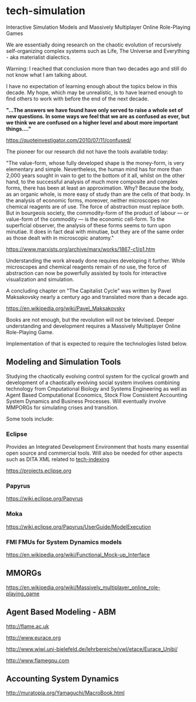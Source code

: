 # tech-simulation
Interactive Simulation Models and Massively Multiplayer Online Role-Playing Games

We are essentially doing research on the chaotic evolution of recursively self-organizing complex systems such as Life, The Universe and Everything - aka materialist dialectics.

Warning: I reached that conclusion more than two decades ago and still do not know what I am talking about.

I have no expectation of learning enough about the topics below in this decade. My hope, which may be unrealistic, is to have learned enough to find others to work with before the end of the next decade.

**"...The answers we have found have only served to raise a whole set of new questions. In some ways we feel that we are as confused as ever, but we think we are confused on a higher level and about more important things...."**

https://quoteinvestigator.com/2010/07/11/confused/

The pioneer for our research did not have the tools available today:

"The value-form, whose fully developed shape is the money-form, is very elementary and simple. Nevertheless, the human mind has for more than 2,000 years sought in vain to get to the bottom of it all, whilst on the other hand, to the successful analysis of much more composite and complex forms, there has been at least an approximation. Why? Because the body, as an organic whole, is more easy of study than are the cells of that body. In the analysis of economic forms, moreover, neither microscopes nor chemical reagents are of use. The force of abstraction must replace both. But in bourgeois society, the commodity-form of the product of labour — or value-form of the commodity — is the economic cell-form. To the superficial observer, the analysis of these forms seems to turn upon minutiae. It does in fact deal with minutiae, but they are of the same order as those dealt with in microscopic anatomy."

https://www.marxists.org/archive/marx/works/1867-c1/p1.htm

Understanding the work already done requires developing it further. While microscopes and chemical reagents remain of no use, the force of abstraction can now be powerfully assisted by tools for interactive visualization and simulation.

A concluding chapter on "The Capitalist Cycle" was written by Pavel Maksakovsky nearly a century ago and translated more than a decade ago.

https://en.wikipedia.org/wiki/Pavel_Maksakovsky

Books are not enough, but the revolution will not be televised. Deeper understanding and development requires a Massively Multiplayer Online Role-Playing Game.

Implementation of that is expected to require the technologies listed below.

## Modeling and Simulation Tools

Studying the chaotically evolving control system for the cyclical growth and development of a chaotically evolving social system involves combining technology from Cmputational Biology and Systems Engineering as well as Agent Based Computational Economics, Stock Flow Consistent Accounting System Dynamics and Business Processes. Will eventually involve MMPORGs for simulating crises and transition.

Some tools include:

### Eclipse

Provides an Integrated Development Environment that hosts many essential open source and commercial tools.
Will also be needed for other aspects such as DITA XML related to [tech-indexing](https://github.com/thecapitalistcycle/tech-indexing)

https://projects.eclipse.org

### Papyrus

https://wiki.eclipse.org/Papyrus

### Moka

https://wiki.eclipse.org/Papyrus/UserGuide/ModelExecution

### FMI FMUs for System Dynamics models

https://en.wikipedia.org/wiki/Functional_Mock-up_Interface


## MMORGs

https://en.wikipedia.org/wiki/Massively_multiplayer_online_role-playing_game

## Agent Based Modeling - ABM

http://flame.ac.uk

http://www.eurace.org

http://www.wiwi.uni-bielefeld.de/lehrbereiche/vwl/etace/Eurace_Unibi/

http://www.flamegpu.com

## Accounting System Dynamics

http://muratopia.org/Yamaguchi/MacroBook.html
